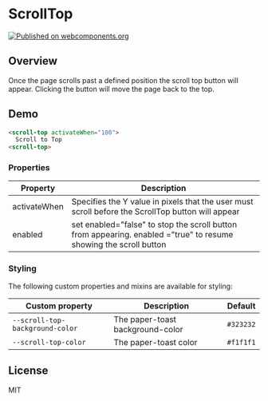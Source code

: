 # ScrollTop

[![Published on webcomponents.org](https://img.shields.io/badge/webcomponents.org-published-blue.svg)](https://www.webcomponents.org/scrolltop/markjameshoward/scroll-top)

## Overview
Once the page scrolls past a defined position the scroll top button will appear. 
Clicking the button will move the page back to the top.

## Demo
<!--
```
<custom-element-demo>
  <template>
    <link rel="import" href="scroll-top.html">
  </template>
</custom-element-demo>
```
-->
```html
<scroll-top activateWhen="100">
  Scroll to Top
<scroll-top>
```

### Properties

| Property | Description |
| --- | --- | 
| activateWhen | Specifies the Y value in pixels that the user must scroll before the ScrollTop button will appear
| enabled | set enabled="false" to stop the scroll button from appearing. enabled ="true" to resume showing the scroll button

### Styling

The following custom properties and mixins are available for styling:

| Custom property | Description | Default |
| --- | --- | --- |
| `--scroll-top-background-color` | The paper-toast background-color | `#323232` |
| `--scroll-top-color` | The paper-toast color | `#f1f1f1` |


## License

MIT
